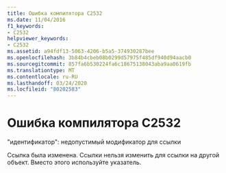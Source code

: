 ```yaml
---
title: Ошибка компилятора C2532
ms.date: 11/04/2016
f1_keywords:
- C2532
helpviewer_keywords:
- C2532
ms.assetid: a94fdf13-5063-4206-b5a5-374930287bee
ms.openlocfilehash: 3b84b4cbeb08b0299d57975f485df940d94aacb0
ms.sourcegitcommit: 857fa6b530224fa6c18675138043aba9aa0619fb
ms.translationtype: MT
ms.contentlocale: ru-RU
ms.lasthandoff: 03/24/2020
ms.locfileid: "80202583"
---
```

# <a name="compiler-error-c2532"></a>Ошибка компилятора C2532

"идентификатор": недопустимый модификатор для ссылки

Ссылка была изменена. Ссылки нельзя изменить для ссылки на другой объект. Вместо этого используйте указатель.
